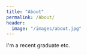 ```yaml
---
title: "About"
permalink: /About/
header:
  image: "/images/about.jpg"
---
```


I'm a recent graduate etc.
